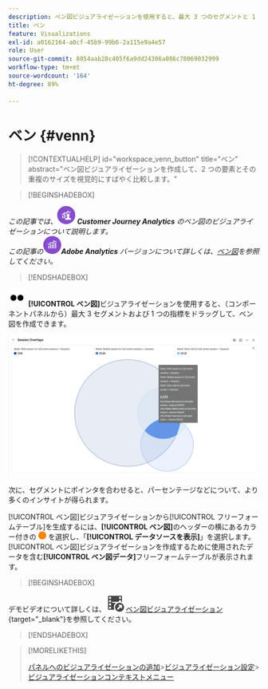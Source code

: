 ```yaml
---
description: ベン図ビジュアライゼーションを使用すると、最大 3 つのセグメントと 1 つの指標をドラッグして、ベン図を作成できます。
title: ベン
feature: Visualizations
exl-id: a0162164-a0cf-45b9-99b6-2a115e9a4e57
role: User
source-git-commit: 8054aab28c405f6a9dd24306a086c78069032999
workflow-type: tm+mt
source-wordcount: '164'
ht-degree: 89%

---
```


# ベン {#venn}

<!-- markdownlint-disable MD034 -->

>[!CONTEXTUALHELP]
>id="workspace_venn_button"
>title="ベン"
>abstract="ベン図ビジュアライゼーションを作成して、2 つの要素とその重複のサイズを視覚的にすばやく比較します。"

<!-- markdownlint-enable MD034 -->


>[!BEGINSHADEBOX]

_この記事では、_![CustomerJourneyAnalytics](/help/assets/icons/CustomerJourneyAnalytics.svg) _&#x200B;**Customer Journey Analytics** のベン図のビジュアライゼーションについて説明します。_<br/>_この記事の_![AdobeAnalytics](/help/assets/icons/AdobeAnalytics.svg) _&#x200B;**Adobe Analytics** バージョンについて詳しくは、[ベン図](https://experienceleague.adobe.com/ja/docs/analytics/analyze/analysis-workspace/visualizations/venn)を参照してください。_

>[!ENDSHADEBOX]


![タイプ](/help/assets/icons/TwoDots.svg) **[!UICONTROL ベン図]**&#x200B;ビジュアライゼーションを使用すると、（コンポーネントパネルから）最大 3 セグメントおよび 1 つの指標をドラッグして、ベン図を作成できます。

![3 つのセグメントを含むベン図ビジュアライゼーション。](assets/venn.png)

次に、セグメントにポインタを合わせると、パーセンテージなどについて、より多くのインサイトが得られます。

[!UICONTROL ベン図]ビジュアライゼーションから[!UICONTROL フリーフォームテーブル]を生成するには、**[!UICONTROL ベン図]**&#x200B;のヘッダーの横にあるカラー付きの ![StatusOrange](/help/assets/icons/StatusOrange.svg) を選択し、「**[!UICONTROL データソースを表示]**」を選択します。[!UICONTROL ベン図]ビジュアライゼーションを作成するために使用されたデータを含む&#x200B;**[!UICONTROL ベン図データ]**&#x200B;フリーフォームテーブルが表示されます。

<!--
To normalize the Venn diagram (take the size out of it), go select ![Setting](/help/assets/icons/Setting.svg) and select **[!UICONTROL Normalization]**.

![Visualization Settings option for Visualization type: Venn diagram.](assets/normalization.png)

-->


>[!BEGINSHADEBOX]

デモビデオについて詳しくは、![VideoCheckedOut](/help/assets/icons/VideoCheckedOut.svg) [ベン図ビジュアライゼーション](https://video.tv.adobe.com/v/335798/?quality=12&learn=on){target="_blank"}を参照してください。

>[!ENDSHADEBOX]


>[!MORELIKETHIS]
>
>[パネルへのビジュアライゼーションの追加](/help/analysis-workspace/visualizations/freeform-analysis-visualizations.md#add-visualizations-to-a-panel)
>&#x200B;>[ビジュアライゼーション設定](/help/analysis-workspace/visualizations/freeform-analysis-visualizations.md#settings)
>&#x200B;>[ビジュアライゼーションコンテキストメニュー](/help/analysis-workspace/visualizations/freeform-analysis-visualizations.md#context-menu)
>

